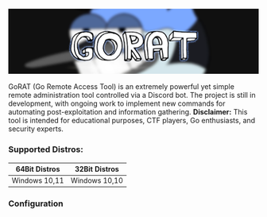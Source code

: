 ![GitHub](src/Banner.png)

GoRAT (Go Remote Access Tool) is an extremely powerful yet simple remote administration tool controlled via a Discord bot. The project is still in development, with ongoing work to implement new commands for automating post-exploitation and information gathering.
**Disclaimer:** This tool is intended for educational purposes, CTF players, Go enthusiasts, and security experts.

### Supported Distros:

| 64Bit Distros       | 32Bit Distros                 |
|---------------------|-------------------------------|
| Windows 10,11       | Windows 10,10                 |

### Configuration